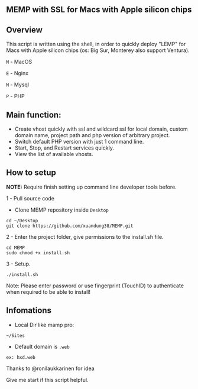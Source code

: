 ## MEMP with SSL for Macs with Apple silicon chips 

## Overview
This script is written using the shell, in order to quickly deploy "LEMP" for Macs with Apple silicon chips (os: Big Sur, Monterey also support Ventura).

`M` - MacOS

`E` - Nginx

`M` - Mysql

`P` - PHP


##  Main function:

- Create vhost quickly with ssl and wildcard ssl for local domain, custom domain name, project path and php version of arbitrary project.
- Switch default PHP version with just 1 command line.
- Start, Stop, and Restart services quickly.
- View the list of available vhosts.

## How to setup
**NOTE:**  Require finish setting up command line developer tools before.

1 - Pull source code
- Clone MEMP repository inside `Desktop`
```
cd ~/Desktop
git clone https://github.com/xuandung38/MEMP.git
```
2 - Enter the project folder, give permissions to the install.sh file.
```
cd MEMP
sudo chmod +x install.sh
```

3 - Setup.

```
./install.sh
```

Note: Please enter password or use fingerprint (TouchID) to authenticate when required to be able to install!

## Infomations

- Local Dir like mamp pro:

```
~/Sites
```

- Default domain is `.web`

```
ex: hxd.web
```

Thanks to @ronilaukkarinen for idea

Give me start if this script helpful.
